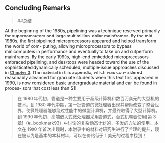 ## Concluding Remarks

> ##总结

At the beginning of the 1980s, pipelining was a technique reserved primarily for supercomputers and large multimillion-dollar mainframes. By the mid-1980s, the first pipelined microprocessors appeared and helped transform the world of com- puting, allowing microprocessors to bypass minicomputers in performance and eventually to take on and outperform mainframes. By the early 1990s, high-end embedded microprocessors embraced pipelining, and desktops were headed toward the use of the sophisticated dynamically scheduled, multiple-issue approaches discussed in [Chapter 3](#_bookmark93). The material in this appendix, which was con- sidered reasonably advanced for graduate students when this text first appeared in 1990, is now considered basic undergraduate material and can be found in proces- sors that cost less than $1!

> 在 1980 年代初，管道是一种主要用于超级计算机和数百万美元的大型机的技术。到 1980 年代中期，第一批管道的微处理器出现并帮助改变了整合世界，使微处理器能够绕过性能中的微型计算机，并最终取得了大型计算机。到 1990 年代初，高端嵌入式微处理器采用管道式，台式机朝着使用[第 3 章]（#_ bookmark93）中讨论的复杂动态计划的，多发的方法的使用。本文在 1990 年首次出现时，本附录中的材料对研究生进行了合理的提升，现在被认为是基本的本科材料，可以在价格低于 1 美元的过程中找到！
